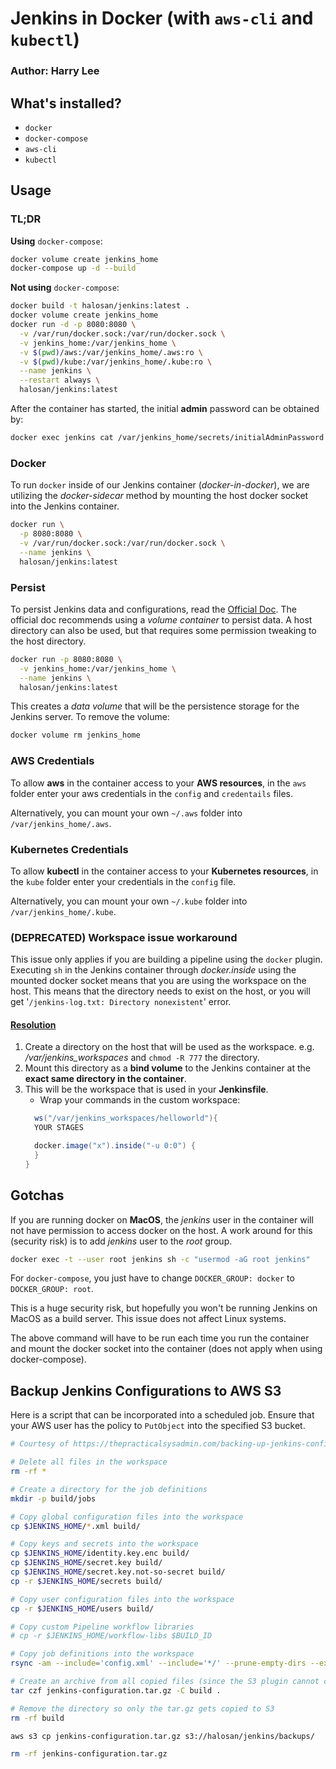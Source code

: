 # Jenkins in Docker (with `aws-cli` and `kubectl`)
### Author: Harry Lee

## What's installed?
- `docker`
- `docker-compose`
- `aws-cli`
- `kubectl`


## Usage

### TL;DR

**Using** `docker-compose`:
```bash
docker volume create jenkins_home
docker-compose up -d --build
```

**Not using** `docker-compose`:
```bash
docker build -t halosan/jenkins:latest .
docker volume create jenkins_home
docker run -d -p 8080:8080 \
  -v /var/run/docker.sock:/var/run/docker.sock \
  -v jenkins_home:/var/jenkins_home \
  -v $(pwd)/aws:/var/jenkins_home/.aws:ro \
  -v $(pwd)/kube:/var/jenkins_home/.kube:ro \
  --name jenkins \
  --restart always \
  halosan/jenkins:latest
```

After the container has started, the initial **admin** password can be obtained
by:
```bash
docker exec jenkins cat /var/jenkins_home/secrets/initialAdminPassword
```


### Docker
To run `docker` inside of our Jenkins container (_docker-in-docker_), we are
utilizing the _docker-sidecar_ method by
mounting the host docker socket into the Jenkins container.

```bash
docker run \
  -p 8080:8080 \
  -v /var/run/docker.sock:/var/run/docker.sock \
  --name jenkins \
  halosan/jenkins:latest
```


### Persist
To persist Jenkins data and configurations, read the
[Official Doc](https://github.com/jenkinsci/docker/blob/master/README.md).
The official doc recommends using a _volume container_ to persist data. A host
directory can also be used, but that requires some permission tweaking to the
host directory.

```bash
docker run -p 8080:8080 \
  -v jenkins_home:/var/jenkins_home \
  --name jenkins \
  halosan/jenkins:latest
```

This creates a _data volume_ that will be the persistence storage for the Jenkins server.
To remove the volume:

```bash
docker volume rm jenkins_home
```


### AWS Credentials
To allow **aws** in the container access to your **AWS resources**, in the `aws`
folder enter your aws credentials in the `config` and `credentails` files.

Alternatively, you can mount your own `~/.aws` folder into
`/var/jenkins_home/.aws`.

### Kubernetes Credentials
To allow **kubectl** in the container access to your **Kubernetes resources**, in
the `kube` folder enter your credentials in the `config` file.

Alternatively, you can mount your own `~/.kube` folder into
`/var/jenkins_home/.kube`.

### (DEPRECATED) Workspace issue workaround
This issue only applies if you are building a pipeline using the `docker`
plugin.
Executing `sh` in the Jenkins container through _docker.inside_ using the mounted
docker socket means that you are using the workspace on the host. This means
that the directory needs to exist on the host, or you will get
'`/jenkins-log.txt: Directory nonexistent`' error.

#### [Resolution](https://github.com/jenkinsci/docker/issues/626)
1. Create a directory on the host that will be used as the workspace. e.g.
   _/var/jenkins_workspaces_ and `chmod -R 777` the directory.
2. Mount this directory as a **bind volume** to the Jenkins container at the
   **exact same directory in the container**.
3. This will be the workspace that is used in your **Jenkinsfile**.
    - Wrap your commands in the custom workspace:
    ```groovy
      ws("/var/jenkins_workspaces/helloworld"){
      YOUR STAGES

      docker.image("x").inside("-u 0:0") {
      }
    }
    ```


## Gotchas

If you are running docker on **MacOS**, the _jenkins_ user in the container will
not have permission to access docker on the host. A work around for this
(security risk) is to add _jenkins_ user to the _root_ group.

```bash
docker exec -t --user root jenkins sh -c "usermod -aG root jenkins"
```

For `docker-compose`, you just have to change `DOCKER_GROUP: docker` to
`DOCKER_GROUP: root`.

This is a huge security risk, but hopefully you won't be running Jenkins on
MacOS as a build server. This issue does not affect Linux systems.

The above command will have to be run each time you run the container
and mount the docker socket into the container (does not apply when using docker-compose).

## Backup Jenkins Configurations to AWS S3

Here is a script that can be incorporated into a scheduled job. Ensure that your
AWS user has the policy to `PutObject` into the specified S3 bucket.

```bash
# Courtesy of https://thepracticalsysadmin.com/backing-up-jenkins-configurations-to-s3/

# Delete all files in the workspace
rm -rf *

# Create a directory for the job definitions
mkdir -p build/jobs

# Copy global configuration files into the workspace
cp $JENKINS_HOME/*.xml build/

# Copy keys and secrets into the workspace
cp $JENKINS_HOME/identity.key.enc build/
cp $JENKINS_HOME/secret.key build/
cp $JENKINS_HOME/secret.key.not-so-secret build/
cp -r $JENKINS_HOME/secrets build/

# Copy user configuration files into the workspace
cp -r $JENKINS_HOME/users build/

# Copy custom Pipeline workflow libraries
# cp -r $JENKINS_HOME/workflow-libs $BUILD_ID

# Copy job definitions into the workspace
rsync -am --include='config.xml' --include='*/' --prune-empty-dirs --exclude='*' $JENKINS_HOME/jobs/ build/jobs/

# Create an archive from all copied files (since the S3 plugin cannot copy folders recursively)
tar czf jenkins-configuration.tar.gz -C build .

# Remove the directory so only the tar.gz gets copied to S3
rm -rf build

aws s3 cp jenkins-configuration.tar.gz s3://halosan/jenkins/backups/

rm -rf jenkins-configuration.tar.gz
```
